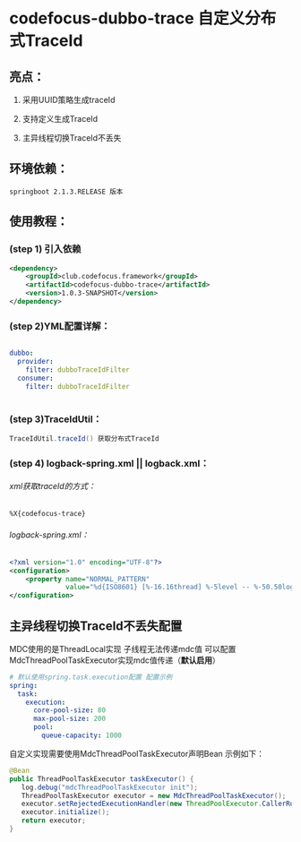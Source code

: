 # codefocus-dubbo-trace 自定义分布式TraceId

## 亮点：

1. 采用UUID策略生成traceId

2. 支持定义生成TraceId

3. 主异线程切换TraceId不丢失
        

## 环境依赖：
    springboot 2.1.3.RELEASE 版本
    
## 使用教程：
### (step 1) 引入依赖
```xml
<dependency>
    <groupId>club.codefocus.framework</groupId>
    <artifactId>codefocus-dubbo-trace</artifactId>
    <version>1.0.3-SNAPSHOT</version>
</dependency>

```
             
### (step 2)YML配置详解：
```yaml

dubbo:
  provider:
    filter: dubboTraceIdFilter
  consumer:
    filter: dubboTraceIdFilter
 
 ```               
### (step 3)TraceIdUtil：
```java
TraceIdUtil.traceId() 获取分布式TraceId

```       
### (step 4) logback-spring.xml || logback.xml：
            
  ###### xml获取traceId的方式：
  ```xml
  %X{codefocus-trace}
  ```           
  ###### logback-spring.xml：    
 ```xml
<?xml version="1.0" encoding="UTF-8"?>
 <configuration>
     <property name="NORMAL_PATTERN"
               value="%d{ISO8601} [%-16.16thread] %-5level -- %-50.50logger - %M [%4line] --provider %X{codefocus-trace}  | %msg%n"/>
 </configuration>
```
            
## 主异线程切换TraceId不丢失配置
MDC使用的是ThreadLocal实现 子线程无法传递mdc值 可以配置MdcThreadPoolTaskExecutor实现mdc值传递（**默认启用**）
    
```yaml
# 默认使用spring.task.execution配置 配置示例
spring: 
  task:
    execution:
      core-pool-size: 80
      max-pool-size: 200
      pool:
        queue-capacity: 1000
```

自定义实现需要使用MdcThreadPoolTaskExecutor声明Bean 示例如下：
 ```java
@Bean
public ThreadPoolTaskExecutor taskExecutor() {
    log.debug("mdcThreadPoolTaskExecutor init");
    ThreadPoolTaskExecutor executor = new MdcThreadPoolTaskExecutor();
    executor.setRejectedExecutionHandler(new ThreadPoolExecutor.CallerRunsPolicy());
    executor.initialize();
    return executor;
}
```
    
    
